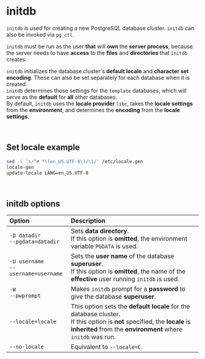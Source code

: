# initdb
`initdb` is used for creating a new PostgreSQL database cluster. `initdb` can also be invoked via `pg_ctl`.<br>

`initdb` must be run as the user **that** will **own** the **server process**, because the server needs to have **access** to the **files** and **directories** that `initdb` creates.<br>

`initdb` initializes the database cluster's **default locale** and **character set encoding**. These can also be set separately for each database when it is created.<br>
`initdb` determines those settings for the `template` databases, which will serve as the **default** for **all** other databases.<br>
By default, `initdb` uses the **locale provider** `libc`, takes the **locale settings** from the **environment**, and determines the **encoding** from the **locale settings**.

<br>

## Set locale example
```bash
sed -i 's/^# *\(en_US.UTF-8\)/\1/' /etc/locale.gen
locale-gen
update-locale LANG=en_US.UTF-8
```

<br>

## initdb options
|Option|Description|
|:-----|:----------|
|`-D datadir`<br>`--pgdata=datadir`|Sets **data directory**.<br>If this option is **omitted**, the environment variable `PGDATA` is used.|
|`-U username`<br>`--username=username`|Sets the **user name** of the database **superuser**.<br>If this option is **omitted**, the name of the **effective** user running `initdb` is used.|
|`-W`<br>`--pwprompt`|Makes `initdb` prompt for a **password** to give the database **superuser**.|
|`--locale=locale`|This option sets the **default locale** for the database cluster.<br>If this option is **not** specified, the **locale** is **inherited** from the **environment** where `initdb` was run. |
|`--no-locale`|Equivalent to `--locale=C`.|




	
	
